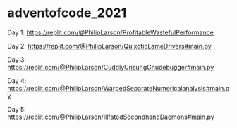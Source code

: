 # adventofcode_2021

Day 1:
https://replit.com/@PhilipLarson/ProfitableWastefulPerformance

Day 2: 
https://replit.com/@PhilipLarson/QuixoticLameDrivers#main.py

Day 3:
https://replit.com/@PhilipLarson/CuddlyUnsungGnudebugger#main.py

Day 4:
https://replit.com/@PhilipLarson/WarpedSeparateNumericalanalysis#main.py

Day 5:
https://replit.com/@PhilipLarson/IllfatedSecondhandDaemons#main.py
